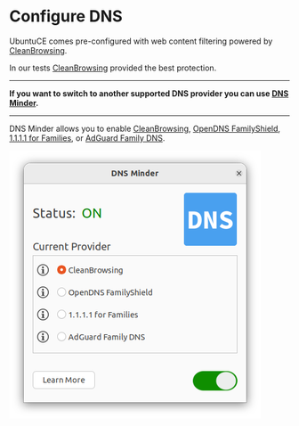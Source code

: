 # Configure DNS

UbuntuCE comes pre-configured with web content filtering powered by [CleanBrowsing](https://cleanbrowsing.org/).


In our tests [CleanBrowsing](https://cleanbrowsing.org/) provided the best protection.

---
**If you want to switch to another supported DNS provider you can use [DNS Minder](https://github.com/jeremehancock/dnsminder#readme).**

---

DNS Minder allows you to enable [CleanBrowsing](https://cleanbrowsing.org/), [OpenDNS FamilyShield](https://www.opendns.com/setupguide/#familyshield), [1.1.1.1 for Families](https://blog.cloudflare.com/introducing-1-1-1-1-for-families/), or [AdGuard Family DNS](https://adguard-dns.io/en/public-dns.html).

![DNS Minder](https://raw.githubusercontent.com/jeremehancock/docs.ubuntuce.com-content/main/pages/assets/images/dnsminder-new.png)




